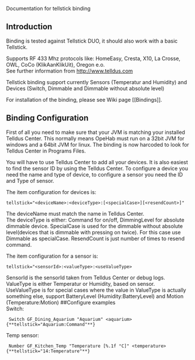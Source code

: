 Documentation for tellstick binding

## Introduction

Binding is tested against Tellstick DUO, it should also work with a basic Tellstick.

Supports RF 433 Mhz protocols like: HomeEasy, Cresta, X10, La Crosse, OWL, CoCo (KlikAanKlikUit), Oregon e.o. <br>
See further information from http://www.telldus.com

Tellstick binding support currently Sensors (Temperatur and Humidity) and Devices (Switch, Dimmable and Dimmable without absolute level)

For installation of the binding, please see Wiki page [[Bindings]].

## Binding Configuration

First of all you need to make sure that your JVM is matching your installed Telldus Center. 
This normally means OpeHab must run on a 32bit JVM for windows and a 64bit JVM for linux.
The binding is now harcoded to look for Telldus Center in Programs Files.

You will have to use Telldus Center to add all your devices. It is also easiest to find the sensor ID by using the Telldus Center. To configure a device you need the name and type of device, to configure a sensor you need the ID and Type of sensor.

The item configuration for devices is:

    tellstick="<deviceName>:<deviceType>:[<specialCase>][<resendCount>]"

The deviceName must match the name in Telldus Center.  
The deviceType is either: Command for on/off, DimmingLevel for absolute dimmable device.
SpecialCase is used for the dimmable without absolute level(devices that is dimmable with pressing on twice). For this case use Dimmable as specialCase.
ResendCount is just number of times to resend command.

The item configuration for a sensor is:
  
    tellstick="<sensorId>:<valueType>:<useValueType>

SensorId is the sensorId taken from Telldus Center or debug logs.  
ValueType is either Temperatur or Humidity, based on sensor.  
UseValueType is for special cases where the value in ValueType is actually something else, support BatteryLevel (Humidity:BatteryLevel) and Motion (Temperature:Motion)
##Configure examples   
Switch:
   
     Switch	GF_Dining_Aquarium "Aquarium" <aquarium> {**tellstick="Aquarium:Command"**}
Temp sensor:
      
     Number	GF_Kitchen_Temp	"Temperature [%.1f °C]"	<temperature> {**tellstick="14:Temperature"**}